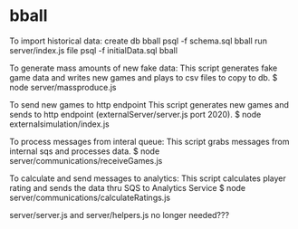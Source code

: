 # bball
To import historical data:
create db bball
psql -f schema.sql bball
run server/index.js file
psql -f initialData.sql bball


To generate mass amounts of new fake data:
  This script generates fake game data and writes new games and plays to csv files to copy to db.
  $ node server/massproduce.js

To send new games to http endpoint
  This script generates new games and sends to http endpoint (externalServer/server.js port 2020).
  $ node externalsimulation/index.js

To process messages from interal queue:
  This script grabs messages from internal sqs and processes data.
  $ node server/communications/receiveGames.js

To calculate and send messages to analytics:
  This script calculates player rating and sends the data thru SQS to Analytics Service
  $ node server/communications/calculateRatings.js

server/server.js and server/helpers.js no longer needed???